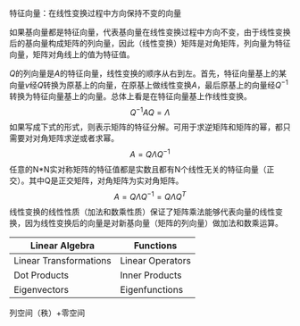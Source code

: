 特征向量：在线性变换过程中方向保持不变的向量

如果基向量都是特征向量，代表基向量在线性变换过程中方向不变，由于线性变换后的基向量构成矩阵的列向量，因此（线性变换）矩阵是对角矩阵，列向量为特征向量，矩阵对角线上的值为特征值。

$Q$的列向量是$A$的特征向量，线性变换的顺序从右到左。首先，特征向量基上的某向量$v$经$Q$转换为原基上的向量，在原基上做线性变换$A$，最后原基上的向量经$Q^{-1}$转换为特征向量基上的向量。总体上看是在特征向量基上作线性变换。
$$
Q^{-1}AQ=\Lambda
$$
如果写成下式的形式，则表示矩阵的特征分解。可用于求逆矩阵和矩阵的幂，都只需要对对角矩阵求逆或者求幂。
$$
A=Q\Lambda Q^{-1}
$$
任意的N*N实对称矩阵的特征值都是实数且都有N个线性无关的特征向量（正交）。其中Q是正交矩阵，对角矩阵为实对角矩阵。
$$
A=Q\Lambda Q^{-1}=Q\Lambda Q^{T}
$$
线性变换的线性性质（加法和数乘性质）保证了矩阵乘法能够代表向量的线性变换，因为线性变换后的向量是对新基向量（矩阵的列向量）做加法和数乘运算。

| Linear Algebra         | Functions        |
| ---------------------- | ---------------- |
| Linear Transformations | Linear Operators |
| Dot Products           | Inner Products   |
| Eigenvectors           | Eigenfunctions   |

列空间（秩）+零空间
